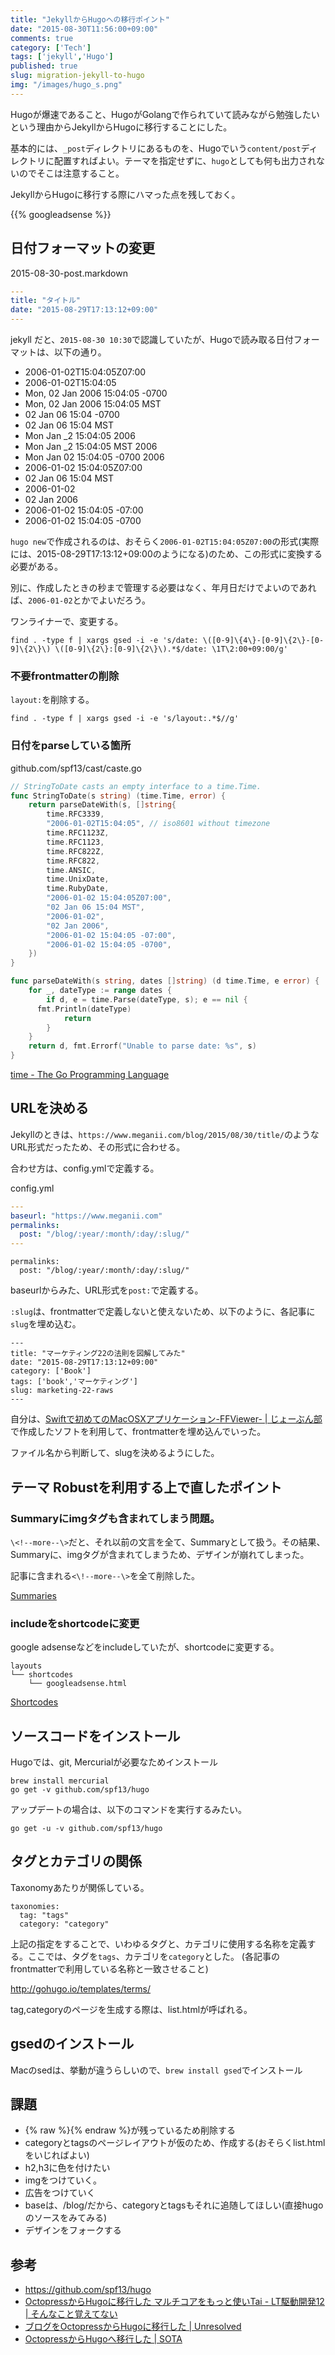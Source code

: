 ```yaml
---
title: "JekyllからHugoへの移行ポイント"
date: "2015-08-30T11:56:00+09:00"
comments: true
category: ['Tech']
tags: ['jekyll','Hugo']
published: true
slug: migration-jekyll-to-hugo
img: "/images/hugo_s.png"
---
```


Hugoが爆速であること、HugoがGolangで作られていて読みながら勉強したいという理由からJekyllからHugoに移行することにした。

基本的には、`_post`ディレクトリにあるものを、Hugoでいう`content/post`ディレクトリに配置すればよい。テーマを指定せずに、`hugo`としても何も出力されないのでそこは注意すること。

JekyllからHugoに移行する際にハマった点を残しておく。

{{% googleadsense %}}

## 日付フォーマットの変更

2015-08-30-post.markdown
```yaml
---
title: "タイトル"
date: "2015-08-29T17:13:12+09:00"
---
```

jekyll だと、`2015-08-30 10:30`で認識していたが、Hugoで読み取る日付フォーマットは、以下の通り。

- 2006-01-02T15:04:05Z07:00
- 2006-01-02T15:04:05
- Mon, 02 Jan 2006 15:04:05 -0700
- Mon, 02 Jan 2006 15:04:05 MST
- 02 Jan 06 15:04 -0700
- 02 Jan 06 15:04 MST
- Mon Jan _2 15:04:05 2006
- Mon Jan _2 15:04:05 MST 2006
- Mon Jan 02 15:04:05 -0700 2006
- 2006-01-02 15:04:05Z07:00
- 02 Jan 06 15:04 MST
- 2006-01-02
- 02 Jan 2006
- 2006-01-02 15:04:05 -07:00
- 2006-01-02 15:04:05 -0700

`hugo new`で作成されるのは、おそらく`2006-01-02T15:04:05Z07:00`の形式(実際には、2015-08-29T17:13:12+09:00のようになる)のため、この形式に変換する必要がある。

別に、作成したときの秒まで管理する必要はなく、年月日だけでよいのであれば、`2006-01-02`とかでよいだろう。


ワンライナーで、変更する。

```
find . -type f | xargs gsed -i -e 's/date: \([0-9]\{4\}-[0-9]\{2\}-[0-9]\{2\}\) \([0-9]\{2\}:[0-9]\{2\}\).*$/date: \1T\2:00+09:00/g'
```


### 不要frontmatterの削除

`layout:`を削除する。

```
find . -type f | xargs gsed -i -e 's/layout:.*$//g'
```

### 日付をparseしている箇所

github.com/spf13/cast/caste.go

```go
// StringToDate casts an empty interface to a time.Time.
func StringToDate(s string) (time.Time, error) {
	return parseDateWith(s, []string{
		time.RFC3339,
		"2006-01-02T15:04:05", // iso8601 without timezone
		time.RFC1123Z,
		time.RFC1123,
		time.RFC822Z,
		time.RFC822,
		time.ANSIC,
		time.UnixDate,
		time.RubyDate,
		"2006-01-02 15:04:05Z07:00",
		"02 Jan 06 15:04 MST",
		"2006-01-02",
		"02 Jan 2006",
		"2006-01-02 15:04:05 -07:00",
		"2006-01-02 15:04:05 -0700",
	})
}

func parseDateWith(s string, dates []string) (d time.Time, e error) {
	for _, dateType := range dates {
		if d, e = time.Parse(dateType, s); e == nil {
      fmt.Println(dateType)
			return
		}
	}
	return d, fmt.Errorf("Unable to parse date: %s", s)
}
```


[time - The Go Programming Language](http://golang.org/pkg/time/#pkg-constants)



## URLを決める

Jekyllのときは、`https://www.meganii.com/blog/2015/08/30/title/`のようなURL形式だったため、その形式に合わせる。

合わせ方は、config.ymlで定義する。

config.yml

```yaml
---
baseurl: "https://www.meganii.com"
permalinks:
  post: "/blog/:year/:month/:day/:slug/"
---
```

```
permalinks:
  post: "/blog/:year/:month/:day/:slug/"
```

baseurlからみた、URL形式を`post:`で定義する。

`:slug`は、frontmatterで定義しないと使えないため、以下のように、各記事に`slug`を埋め込む。


```
---
title: "マーケティング22の法則を図解してみた"
date: "2015-08-29T17:13:12+09:00"
category: ['Book']
tags: ['book','マーケティング']
slug: marketing-22-raws
---
```

自分は、[Swiftで初めてのMacOSXアプリケーション-FFViewer- | じょーぶん部](https://www.meganii.com/blog/2015/07/04/building-cocoa-os-x-application-with-swfit-in-xcode/)で作成したソフトを利用して、frontmatterを埋め込んでいった。

ファイル名から判断して、slugを決めるようにした。


## テーマ Robustを利用する上で直したポイント

### Summaryにimgタグも含まれてしまう問題。

`\<!--more--\>`だと、それ以前の文言を全て、Summaryとして扱う。その結果、Summaryに、imgタグが含まれてしまうため、デザインが崩れてしまった。

記事に含まれる`<\!--more--\>`を全て削除した。

[Summaries](https://gohugo.io/content/summaries/)


### includeをshortcodeに変更

google adsenseなどをincludeしていたが、shortcodeに変更する。

```
layouts
└── shortcodes
    └── googleadsense.html
```




[Shortcodes](http://gohugo.io/extras/shortcodes/)



## ソースコードをインストール
Hugoでは、git, Mercurialが必要なためインストール

```
brew install mercurial
go get -v github.com/spf13/hugo
```

アップデートの場合は、以下のコマンドを実行するみたい。

```
go get -u -v github.com/spf13/hugo
```



## タグとカテゴリの関係

Taxonomyあたりが関係している。

```
taxonomies:
  tag: "tags"
  category: "category"
```

上記の指定をすることで、いわゆるタグと、カテゴリに使用する名称を定義する。ここでは、タグを`tags`、カテゴリを`category`とした。
(各記事のfrontmatterで利用している名称と一致させること)

http://gohugo.io/templates/terms/

tag,categoryのページを生成する際は、list.htmlが呼ばれる。


## gsedのインストール
Macのsedは、挙動が違うらしいので、`brew install gsed`でインストール



## 課題
- {% raw %}{% endraw %}が残っているため削除する
- categoryとtagsのページレイアウトが仮のため、作成する(おそらくlist.htmlをいじればよい)
- h2,h3に色を付けたい
- imgをつけていく。
- 広告をつけていく
- baseは、/blog/だから、categoryとtagsもそれに追随してほしい(直接hugoのソースをみてみる)
- デザインをフォークする


## 参考
- https://github.com/spf13/hugo
- [OctopressからHugoに移行した マルチコアをもっと使いTai - LT駆動開発12 | そんなこと覚えてない](http://blog.eiel.info/blog/2015/03/07/octopress-to-hugo/)
- [ブログをOctopressからHugoに移行した | Unresolved](http://yet.unresolved.xyz/blog/2015/01/04/migrate-blog-to-hugo-from-octopress/)
- [OctopressからHugoへ移行した | SOTA](http://deeeet.com/writing/2014/12/25/hugo/)
